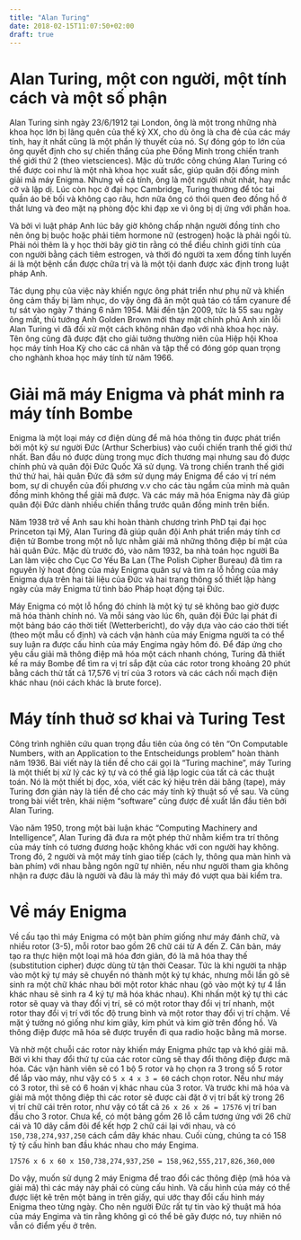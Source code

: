 ```yaml
---
title: "Alan Turing"
date: 2018-02-15T11:07:50+02:00
draft: true
---
```


# Alan Turing, một con người, một tính cách và một số phận

Alan Turing sinh ngày 23/6/1912 tại London, ông là một trong những nhà khoa học lớn bị lãng quên của thế kỷ XX, cho dù ông là cha đẻ của các máy tính, hay ít nhất cũng  là một phần lý thuyết của nó. Sự đóng góp to lớn của ông quyết định cho sự chiến thắng của phe Đồng Minh trong chiến tranh thế giới thứ 2 (theo vietsciences). Mặc dù trước công chúng Alan Turing có thể được coi như là một nhà khoa học xuất sắc, giúp quân đội đồng minh giải mã máy Enigma. Nhưng về cá tính, ông là một người nhút nhát, hay mắc cỡ và lập dị. Lúc còn học ở đại học Cambridge, Turing thường để tóc tai quần áo bê bối và không cạo râu, hơn nữa ông có thói quen đeo đồng hồ ở thắt lưng và đeo mặt nạ phòng độc khi đạp xe vì ông bị dị ứng với phấn hoa.

Và bởi vì luật pháp Anh lúc bây giờ không chấp nhận người đồng tính cho nên ông bị buộc hoặc phải tiêm hormone nữ (estrogen) hoặc là phải ngồi tù. Phải nói thêm là y học thời bây giờ tin rằng có thể điều chỉnh giới tính của con người bằng cách tiêm estrogen, và thời đó người ta xem đồng tính luyến ái là một bệnh cần được chữa trị và là một tội danh được xác định trong luật pháp Anh.

Tác dụng phụ của việc này khiến ngực ông phát triển như phụ nữ và khiến ông cảm thấy bị làm nhục, do vậy ông đã ăn một quả táo có tẩm cyanure để tự sát vào ngày 7 tháng 6 năm 1954. Mãi đến tận 2009, tức là 55 sau ngày ông mất, thủ tướng Anh Golden Brown mới thay mặt chính phủ Anh xin lỗi Alan Turing vì đã đối xử một cách không nhân đạo với nhà khoa học này. Tên ông cũng đã được đặt cho giải tưởng thường niên của Hiệp hội Khoa học máy tính Hoa Kỳ cho các cá nhân và tập thể có đóng góp quan trọng cho nghành khoa học máy tính từ năm 1966.

# Giải mã máy Enigma và phát minh ra máy tính Bombe

Enigma là một loại máy cơ điện dùng để mã hóa thông tin được phát triển bởi một kỹ sư người Đức (Arthur Scherbius) vào cuối chiến tranh thế giới thứ nhất. Ban đầu nó được dùng trong mục đích thương mại nhưng sau đó được chính phủ và quân đội Đức Quốc Xã sử dụng. Và trong chiến tranh thế giới thứ thứ hai, hải quân Đức đã sớm sử dụng máy Enigma để cáo vị trí ném bom, sự di chuyển của đối phương  v.v cho các tàu ngầm của mình mà quân đồng minh không thể giải mã được. Và các máy mã hóa Enigma này đã giúp quân đội Đức dành nhiều chiến thắng trước quân đồng minh trên biển.

Năm 1938 trở về Anh sau khi hoàn thành chương trình PhD tại đại học Princeton tại Mỹ, Alan Turing đã giúp quân đội Anh phát triển máy tính cơ điện tử Bombe trong một nỗ lực nhằm giải mã những thông điệp bí mật của hải quân Đức. Mặc dù trước đó, vào năm 1932, ba nhà toán học người Ba Lan làm việc cho Cục Cơ Yếu Ba Lan (The Polish Cipher Bureau) đã tìm ra nguyên lý hoạt động của máy Enigma quân sự và tìm ra lỗ hỗng của máy Enigma dựa trên hai tài liệu của Đức và hai trang thông số thiết lập hàng ngày của máy Enigma từ tình báo Pháp hoạt động tại Đức.

Máy Enigma có một lỗ hổng đó chính là một ký tự sẽ không bao giờ được mã hóa thành chính nó. Và mỗi sáng vào lúc 6h, quân đội Đức lại phát đi một bảng báo cáo thời tiết (Wetterbericht), do vậy dựa vào cáo cáo thời tiết (theo một mẫu cố định) và cách vận hành của máy Enigma người ta có thể suy luận ra được cấu hình của máy Engima ngày hôm đó. Để đáp ứng cho yêu cầu giải mã thông điệp mã hóa một cách nhanh chóng, Turing đã thiết kế ra máy Bombe để tìm ra vị trí sắp đặt của các rotor trong khoảng 20 phút bằng cách thử tất cả 17,576 vị trí của 3 rotors và các cách nối mạch điện khác nhau (nói cách khác là brute force).

# Máy tính thuở sơ khai và Turing Test

Công trình nghiên cứu quan trọng đầu tiên của ông có tên “On Computable Numbers, with an Application to the Entscheidungs problem” hoàn thành năm 1936. Bài viết  này là tiền đề cho cái gọi là “Turing machine”, máy Turing là một thiết bị xử lý các ký tự và có thể giả lập logic của tất cả các thuật toán. Nó là một thiết bị đọc, xóa, viết các ký hiệu trên dải băng (tape), máy Turing đơn giản này là tiền đề cho các máy tính kỹ thuật số về sau. Và cũng trong bài viết trên, khái niệm “software” cũng được đề xuất lần đầu tiên bởi Alan Turing.

Vào năm 1950, trong một bài luận khác “Computing Machinery and Intelligence”, Alan Turing đã đưa ra một phép thử nhằm kiểm tra trí thông của máy tính có tương đương hoặc không khác với con người hay không. Trong đó, 2 người và một máy tính giao tiếp (cách ly, thông qua màn hình và bàn phím) với nhau bằng ngôn ngữ tự nhiên, nếu như người tham gia không nhận ra được đâu là người và đâu là máy thì máy đó vượt qua bài kiểm tra.

# Về máy Enigma

Về cấu tạo thì máy Enigma có một bàn phím giống như máy đánh chữ, và nhiều rotor (3-5), mỗi rotor bao gồm 26 chữ cái từ A đến Z. Căn bản, máy tạo ra thực hiện một loại mã hóa đơn giản, đó là mã hóa thay thế (substitution cipher) được dùng từ tận thời Ceasar. Tức là khi người ta nhập vào một ký tự máy sẽ chuyển nó thành một ký tự khác, nhưng mỗi lần gõ sẽ sinh ra một chữ khác nhau bởi một rotor khác nhau (gõ vào một ký tự 4 lần khác nhau sẽ sinh ra 4 ký tự mã hóa khác nhau). Khi nhấn một ký tự thì các rotor sẽ quay và thay đổi vị trí, sẽ có một rotor thay đổi vị trí nhanh, một rotor thay đổi vị trí với tốc độ trung bình và một rotor thay đổi vị trí chậm. Về mặt ý tưởng nó giống như kim giây, kim phút và kim giờ trên đồng hồ. Và thông điệp được mã hóa sẽ được truyền đi qua radio hoặc bằng mã morse.

Và nhờ một chuỗi các rotor này khiến máy Enigma phức tạp và khó giải mã. Bởi vì khi thay đổi thứ tự của các rotor cũng sẽ thay đổi thông điệp được mã hóa. Các vận hành viên sẽ có 1 bộ 5 rotor và họ chọn ra 3 trong số 5 rotor để lắp vào máy, như vậy có `5 x 4 x 3 = 60` cách chọn rotor. Nếu như máy có 3 rotor, thì sẽ có 6 hoán vị khác nhau của 3 rotor. Và trước khi mã hóa và giải mã một thông điệp thì các rotor sẽ được cài đặt ở vị trí bất kỳ trong 26 vị trí chữ cái trên rotor, như vậy có tất cả `26 x 26 x 26 = 17576` vị trí ban đầu cho 3 rotor. Chưa kể, có một bảng gồm 26 lỗ cắm tương ứng với 26 chữ cái và 10 dây cắm đôi để kết hợp 2 chữ cái lại với nhau, và có `150,738,274,937,250` cách cắm dây khác nhau. Cuối cùng, chúng ta có  158 tỷ tỷ cấu hình ban đầu khác nhau cho máy Engima.

```
17576 x 6 x 60 x 150,738,274,937,250 = 158,962,555,217,826,360,000
```

Do vậy, muốn sử dụng 2 máy Enigma để trao đổi các thông điệp (mã hóa và giải mã) thì các máy này phải có cùng cấu hình. Và cấu hình của máy có thể được liệt kê trên một bảng in trên giấy, qui ước thay đổi cấu hình máy Enigma theo từng ngày. Cho nên người Đức rất tự tin vào kỹ thuật mã hóa của máy Engima và tin rằng không gì có thể bẻ gãy được nó, tuy nhiên nó vẫn có điểm yếu ở trên.
